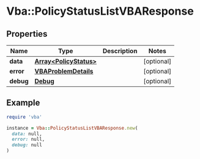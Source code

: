 # Vba::PolicyStatusListVBAResponse

## Properties

| Name | Type | Description | Notes |
| ---- | ---- | ----------- | ----- |
| **data** | [**Array&lt;PolicyStatus&gt;**](PolicyStatus.md) |  | [optional] |
| **error** | [**VBAProblemDetails**](VBAProblemDetails.md) |  | [optional] |
| **debug** | [**Debug**](Debug.md) |  | [optional] |

## Example

```ruby
require 'vba'

instance = Vba::PolicyStatusListVBAResponse.new(
  data: null,
  error: null,
  debug: null
)
```

